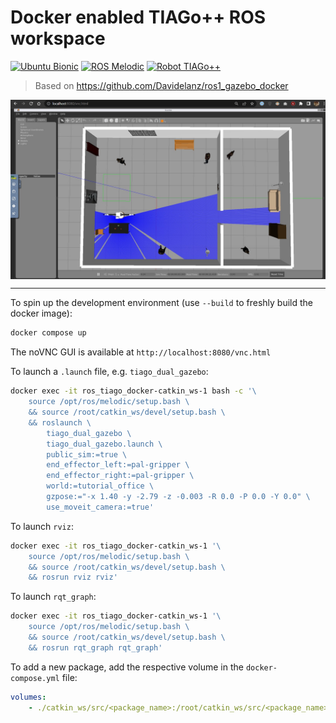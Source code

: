 # Docker enabled TIAGo++ ROS workspace

[![Ubuntu Bionic](https://img.shields.io/badge/Ubuntu-bionic-blue)](https://releases.ubuntu.com/18.04/)
[![ROS Melodic](https://img.shields.io/badge/ROS-melodic-blue)](http://wiki.ros.org/melodic)
[![Robot TIAGo++](https://img.shields.io/badge/Robot-TIAGo++-blue)](https://wiki.ros.org/Robots/TIAGo++)

> Based on https://github.com/Davidelanz/ros1_gazebo_docker

<img width=600 align=center alt="noVNC preview" src=".readme_assets/preview_gazebo.jpg">

---

To spin up the development environment (use `--build` to freshly build the docker image):
```sh
docker compose up
```

The noVNC GUI is available at `http://localhost:8080/vnc.html`


To launch a `.launch` file, e.g. `tiago_dual_gazebo`:
```sh
docker exec -it ros_tiago_docker-catkin_ws-1 bash -c '\
    source /opt/ros/melodic/setup.bash \
    && source /root/catkin_ws/devel/setup.bash \
    && roslaunch \
        tiago_dual_gazebo \
        tiago_dual_gazebo.launch \
        public_sim:=true \
        end_effector_left:=pal-gripper \
        end_effector_right:=pal-gripper \
        world:=tutorial_office \
        gzpose:="-x 1.40 -y -2.79 -z -0.003 -R 0.0 -P 0.0 -Y 0.0" \
        use_moveit_camera:=true'
```

To launch `rviz`:
```sh
docker exec -it ros_tiago_docker-catkin_ws-1 '\
    source /opt/ros/melodic/setup.bash \
    && source /root/catkin_ws/devel/setup.bash \
    && rosrun rviz rviz'
```

To launch `rqt_graph`:
```sh
docker exec -it ros_tiago_docker-catkin_ws-1 '\
    source /opt/ros/melodic/setup.bash \
    && source /root/catkin_ws/devel/setup.bash \
    && rosrun rqt_graph rqt_graph'
```

To add a new package, add the respective volume in the `docker-compose.yml` file:
```yml
volumes:
    - ./catkin_ws/src/<package_name>:/root/catkin_ws/src/<package_name>
```
